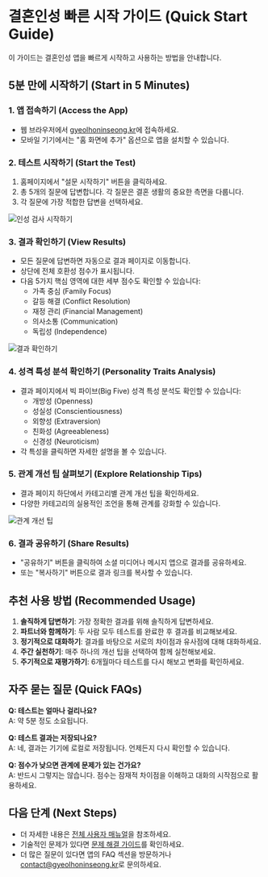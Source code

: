 # 결혼인성 빠른 시작 가이드 (Quick Start Guide)

이 가이드는 결혼인성 앱을 빠르게 시작하고 사용하는 방법을 안내합니다.

## 5분 만에 시작하기 (Start in 5 Minutes)

### 1. 앱 접속하기 (Access the App)

- 웹 브라우저에서 [gyeolhoninseong.kr](https://gyeolhoninseong.kr)에 접속하세요.
- 모바일 기기에서는 "홈 화면에 추가" 옵션으로 앱을 설치할 수 있습니다.

### 2. 테스트 시작하기 (Start the Test)

1. 홈페이지에서 "설문 시작하기" 버튼을 클릭하세요.
2. 총 5개의 질문에 답변합니다. 각 질문은 결혼 생활의 중요한 측면을 다룹니다.
3. 각 질문에 가장 적합한 답변을 선택하세요.

![인성 검사 시작하기](../public/images/quickstart_1.png)

### 3. 결과 확인하기 (View Results)

- 모든 질문에 답변하면 자동으로 결과 페이지로 이동합니다.
- 상단에 전체 호환성 점수가 표시됩니다.
- 다음 5가지 핵심 영역에 대한 세부 점수도 확인할 수 있습니다:
  - 가족 중심 (Family Focus)
  - 갈등 해결 (Conflict Resolution)
  - 재정 관리 (Financial Management)
  - 의사소통 (Communication)
  - 독립성 (Independence)

![결과 확인하기](../public/images/quickstart_2.png)

### 4. 성격 특성 분석 확인하기 (Personality Traits Analysis)

- 결과 페이지에서 빅 파이브(Big Five) 성격 특성 분석도 확인할 수 있습니다:
  - 개방성 (Openness)
  - 성실성 (Conscientiousness)
  - 외향성 (Extraversion)
  - 친화성 (Agreeableness)
  - 신경성 (Neuroticism)
- 각 특성을 클릭하면 자세한 설명을 볼 수 있습니다.

### 5. 관계 개선 팁 살펴보기 (Explore Relationship Tips)

- 결과 페이지 하단에서 카테고리별 관계 개선 팁을 확인하세요.
- 다양한 카테고리의 실용적인 조언을 통해 관계를 강화할 수 있습니다.

![관계 개선 팁](../public/images/quickstart_3.png)

### 6. 결과 공유하기 (Share Results)

- "공유하기" 버튼을 클릭하여 소셜 미디어나 메시지 앱으로 결과를 공유하세요.
- 또는 "복사하기" 버튼으로 결과 링크를 복사할 수 있습니다.

## 추천 사용 방법 (Recommended Usage)

1. **솔직하게 답변하기**: 가장 정확한 결과를 위해 솔직하게 답변하세요.
2. **파트너와 함께하기**: 두 사람 모두 테스트를 완료한 후 결과를 비교해보세요.
3. **정기적으로 대화하기**: 결과를 바탕으로 서로의 차이점과 유사점에 대해 대화하세요.
4. **주간 실천하기**: 매주 하나의 개선 팁을 선택하여 함께 실천해보세요.
5. **주기적으로 재평가하기**: 6개월마다 테스트를 다시 해보고 변화를 확인하세요.

## 자주 묻는 질문 (Quick FAQs)

**Q: 테스트는 얼마나 걸리나요?**  
A: 약 5분 정도 소요됩니다.

**Q: 테스트 결과는 저장되나요?**  
A: 네, 결과는 기기에 로컬로 저장됩니다. 언제든지 다시 확인할 수 있습니다.

**Q: 점수가 낮으면 관계에 문제가 있는 건가요?**  
A: 반드시 그렇지는 않습니다. 점수는 잠재적 차이점을 이해하고 대화의 시작점으로 활용하세요.

## 다음 단계 (Next Steps)

- 더 자세한 내용은 [전체 사용자 매뉴얼](MANUAL.md)을 참조하세요.
- 기술적인 문제가 있다면 [문제 해결 가이드](MANUAL.md#문제-해결-troubleshooting)를 확인하세요.
- 더 많은 질문이 있다면 앱의 FAQ 섹션을 방문하거나 [contact@gyeolhoninseong.kr](mailto:contact@gyeolhoninseong.kr)로 문의하세요. 